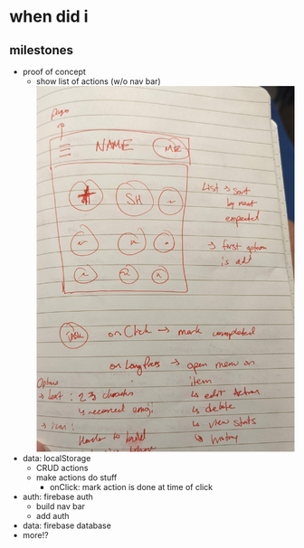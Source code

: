 # when did i

## milestones
- proof of concept
  - show list of actions (w/o nav bar)
  ![initial design](./docs/designs/initial-design.jpg)
- data: localStorage
  - CRUD actions
  - make actions do stuff
    - onClick: mark action is done at time of click
- auth: firebase auth
  - build nav bar
  - add auth
- data: firebase database
- more!?